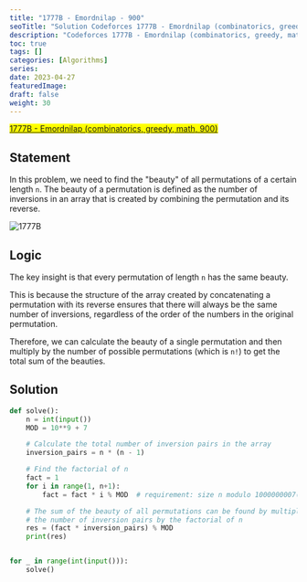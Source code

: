 ```yaml
---
title: "1777B - Emordnilap - 900"
seoTitle: "Solution Codeforces 1777B - Emordnilap (combinatorics, greedy, math, 900)"
description: "Codeforces 1777B - Emordnilap (combinatorics, greedy, math, 900)"
toc: true
tags: []
categories: [Algorithms]
series:
date: 2023-04-27
featuredImage:
draft: false
weight: 30
---
```


<mark>[1777B - Emordnilap (combinatorics, greedy, math, 900)](https://codeforces.com/contest/1777/problem/B)</mark>


## Statement

In this problem, we need to find the "beauty" of all permutations of a certain length `n`. The beauty of a permutation is defined as the number of inversions in an array that is created by combining the permutation and its reverse.

![1777B](../assets/1777B.en.jpeg)


## Logic

The key insight is that every permutation of length `n` has the same beauty. 

This is because the structure of the array created by concatenating a permutation with its reverse ensures that there will always be the same number of inversions, regardless of the order of the numbers in the original permutation. 

Therefore, we can calculate the beauty of a single permutation and then multiply by the number of possible permutations (which is `n!`) to get the total sum of the beauties.


## Solution

```python
def solve():
    n = int(input())
    MOD = 10**9 + 7

    # Calculate the total number of inversion pairs in the array
    inversion_pairs = n * (n - 1)

    # Find the factorial of n
    fact = 1
    for i in range(1, n+1):
        fact = fact * i % MOD  # requirement: size n modulo 1000000007(109+7)

    # The sum of the beauty of all permutations can be found by multiplying
    # the number of inversion pairs by the factorial of n
    res = (fact * inversion_pairs) % MOD
    print(res)


for _ in range(int(input())):
    solve()
```
